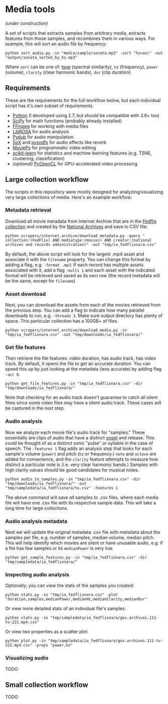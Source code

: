 # Media tools

_(under construction)_

A set of scripts that extracts samples from arbitrary media, extracts features from those samples, and recombines them in various ways. For example, this will sort an audio file by frequency:

```
python sort_audio.py -in "media/sample/sonata.mp3" -sort "hz=asc" -out "output/sonata_sorted_by_hz.mp3"
```

Where `sort` can be one of: [tsne](https://lvdmaaten.github.io/tsne/) (spectral similarity), `hz` (frequency), `power` (volume), `clarity` (clear harmonic bands), `dur` (clip duration)

## Requirements

These are the requirements for the full workflow below, but each individual script has it's own subset of requirements.

- [Python](https://www.python.org/) (I developed using 2.7, but should be compatible with 3.6+ too)
- [SciPy](https://www.scipy.org/) for math functions (probably already installed)
- [FFmpeg](https://www.ffmpeg.org/) for working with media files
- [LibROSA](https://librosa.github.io/librosa/) for audio analysis
- [Pydub](http://pydub.com/) for audio manipulation
- [SoX](http://sox.sourceforge.net/) and [pysndfx](https://pypi.org/project/pysndfx/) for audio effects like reverb
- [MoviePy](https://zulko.github.io/moviepy/) for programmatic video editing
- [scikit-learn](https://scikit-learn.org/stable/) for statistics and machine learning features (e.g. TSNE, clustering, classification)
- _(optional)_ [PyOpenCL](https://mathema.tician.de/software/pyopencl/) for GPU-accelerated video processing

## Large collection workflow

The scripts in this repository were mostly designed for analyzing/visualizing very large collections of media. Here's an example workflow:

### Metadata retrieval

Download all movie metadata from Internet Archive that are in the [Fedflix collection](https://archive.org/details/FedFlix) and created by the [National Archives](https://archive.org/details/FedFlix?and[]=creator%3A%22national+archives+and+records+administration%22) and save to CSV file:

```
python scrapers/internet_archive/download_metadata.py -query " collection:(FedFlix) AND mediatype:(movies) AND creator:(national archives and records administration)" -out "tmp/ia_fedflixnara.csv"
```

By default, the above script will look for the largest .mp4 asset and associate it with the `filename` property. You can change this format by adding a flag, e.g. `-format .mp3`. If each record has multiple assets associated with it, add a flag `-multi 1` and each asset with the indicated format will be retrieved and saved as its own row (the record metadata will be the same, except for `filename`)

### Asset download

Next, you can download the assets from each of the movies retrieved from the previous step. You can add a flag to indicate how many parallel downloads to run, e.g. `-threads 3`. Make sure output directory has plenty of space. This particular collection has a 100GB+ of files.

```
python scrapers/internet_archive/download_media.py -in "tmp/ia_fedflixnara.csv" -out "tmp/downloads/ia_fedflixnara/"
```

### Get file features

Then retrieve the file features: video duration, has audio track, has video track. By default, it opens the file to get an accurate duration. You can speed this up by just looking at the metadata (less accurate) by adding flag `-acc 0`.

```
python get_file_features.py -in "tmp/ia_fedflixnara.csv" -dir "tmp/downloads/ia_fedflixnara/"
```

Note that checking for an audio track doesn't guarantee to catch all silent films since some video files may have a silent audio track. These cases will be captured in the next step.

### Audio analysis

Now we analyze each movie file's audio track for "samples." These essentially are clips of audio that have a distinct [onset](https://en.wikipedia.org/wiki/Onset_(audio)) and release. This could be thought of as a distinct sonic "pulse" or syllable in the case of speech. The `-features 1` flag adds an analysis step that looks for each sample's volume (`power`) and pitch (`hz` or frequency.) `note` and `octave` are added for convenience, and the `clarity` feature attempts to measure how distinct a particular note is (i.e. very clear harmonic bands.) Samples with high clarity values should be good candidates for musical notes.

```
python audio_to_samples.py -in "tmp/ia_fedflixnara.csv" -dir "tmp/downloads/ia_fedflixnara/" -out "tmp/sampledata/ia_fedflixnara/%s.csv" -features 1
```

The above command will save _all_ samples to .csv files, where each media file will have one .csv file with its respective sample data. This will take a long time for large collections.

### Audio analysis metadata

Next we will update the original metadata .csv file with metadata about the samples per file, e.g. number of samples, median volume, median pitch. This will help identify which movies are silent or have unusable audio, e.g. if a file has few samples or its `medianPower` is very low.

```
python get_sample_features.py -in "tmp/ia_fedflixnara.csv" -dir "tmp/sampledata/ia_fedflixnara/"
```

### Inspecting audio analysis

Optionally, you can view the stats of the samples you created:

```
python stats.py -in "tmp/ia_fedflixnara.csv" -plot "duration,samples,medianPower,medianHz,medianClarity,medianDur"
```

Or view more detailed stats of an individual file's samples:

```
python stats.py -in "tmp/sampledata/ia_fedflixnara/gov.archives.111-tv-221.mp4.csv"
```

Or view two properties as a scatter plot:

```
python plot.py -in "tmp/sampledata/ia_fedflixnara/gov.archives.111-tv-221.mp4.csv" -props "power,hz"
```

### Visualizing audio

TODO


## Small collection workflow

TODO
